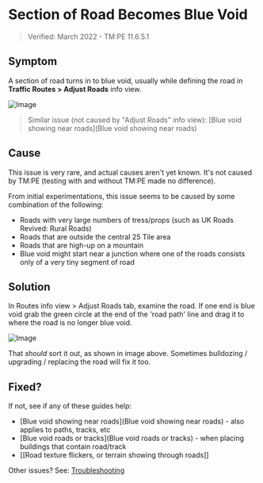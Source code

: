 # Section of Road Becomes Blue Void

> Verified: March 2022 - TM:PE 11.6.5.1

## Symptom

A section of road turns in to blue void, usually while defining the road in **Traffic Routes > Adjust Roads** info view.

![Image](https://i.imgur.com/x8mzV89.png)

> Similar issue (not caused by "Adjust Roads" info view): [Blue void showing near roads](Blue void showing near roads)

## Cause

This issue is very rare, and actual causes aren't yet known. It's not caused by TM:PE (testing with and without TM:PE made no difference).

From initial experimentations, this issue seems to be caused by some combination of the following:

* Roads with very large numbers of tress/props (such as UK Roads Revived: Rural Roads)
* Roads that are outside the central 25 Tile area
* Roads that are high-up on a mountain
* Blue void might start near a junction where one of the roads consists only of a very tiny segment of road

## Solution

In Routes info view > Adjust Roads tab, examine the road. If one end is blue void grab the green circle at the end of the 'road path' line and drag it to where the road is no longer blue void.

![Image](https://i.imgur.com/ONBX7y0.png)

That _should_ sort it out, as shown in image above. Sometimes bulldozing / upgrading / replacing the road will fix it too.

## Fixed?

If not, see if any of these guides help:

* [Blue void showing near roads](Blue void showing near roads) - also applies to paths, tracks, etc
* [Blue void roads or tracks](Blue void roads or tracks) - when placing buildings that contain road/track
* [[Road texture flickers, or terrain showing through roads]]

Other issues? See: [Troubleshooting](Troubleshooting)